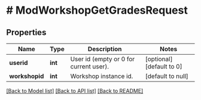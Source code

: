 # # ModWorkshopGetGradesRequest

## Properties

Name | Type | Description | Notes
------------ | ------------- | ------------- | -------------
**userid** | **int** | User id (empty or 0 for current user). | [optional] [default to 0]
**workshopid** | **int** | Workshop instance id. | [default to null]

[[Back to Model list]](../../README.md#models) [[Back to API list]](../../README.md#endpoints) [[Back to README]](../../README.md)
